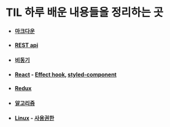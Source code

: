 # TIL 하루 배운 내용들을 정리하는 곳
+ #### [마크다운](https://github.com/gozld5153/TIL/blob/main/%EB%A7%88%ED%81%AC%EB%8B%A4%EC%9A%B4/%EB%A7%88%ED%81%AC%EB%8B%A4%EC%9A%B4.md)
+ #### [REST api](https://github.com/gozld5153/TIL/blob/main/Network/REST%20api.md)
+ #### [비동기](https://github.com/gozld5153/TIL/blob/main/%EB%B9%84%EB%8F%99%EA%B8%B0/%EB%B9%84%EB%8F%99%EA%B8%B0.md)
+ #### [React](https://github.com/gozld5153/TIL/tree/main/React) - [Effect hook](https://github.com/gozld5153/TIL/blob/main/React/Effect%20Hook.md), [styled-component](https://github.com/gozld5153/TIL/blob/main/React/CSS_in_JS.md)
+ #### [Redux](https://github.com/gozld5153/TIL/blob/main/Redux/Redux.md)
+ #### [알고리즘](https://github.com/gozld5153/TIL/tree/main/%EC%95%8C%EA%B3%A0%EB%A6%AC%EC%A6%98)
+ #### [Linux](https://github.com/gozld5153/TIL/tree/main/Linux) - [사용권한](https://github.com/gozld5153/TIL/blob/main/Linux/%EC%82%AC%EC%9A%A9%EA%B6%8C%ED%99%98.md)